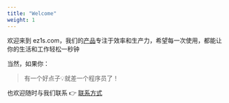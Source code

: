 ```yaml
---
title: "Welcome"
weight: 1
---
```


欢迎来到 ez1s.com，我们的[产品](products)专注于效率和生产力，希望每一次使用，都能让你的生活和工作轻松一秒钟

当然，如果你：
> 有一个好点子💡就差一个程序员了！

也欢迎随时与我们联系 👉 [联系方式](#联系方式)
